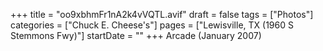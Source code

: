 +++
title = "oo9xbhmFr1nA2k4vVQTL.avif"
draft = false
tags = ["Photos"]
categories = ["Chuck E. Cheese's"]
pages = ["Lewisville, TX (1960 S Stemmons Fwy)"]
startDate = ""
+++
Arcade (January 2007)
